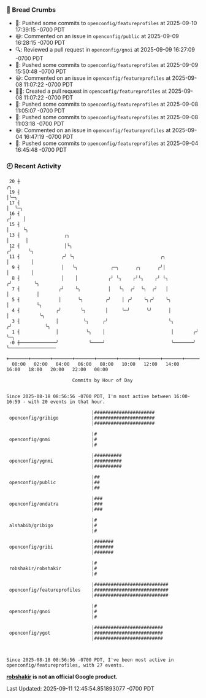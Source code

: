 ### 🍞 Bread Crumbs

 * 🚢: Pushed some commits to `openconfig/featureprofiles` at 2025-09-10 17:39:15 -0700 PDT
 * 😃: Commented on an issue in `openconfig/public` at 2025-09-09 16:28:15 -0700 PDT
 * 🔍: Reviewed a pull request in  `openconfig/gnoi` at 2025-09-09 16:27:09 -0700 PDT
 * 🚢: Pushed some commits to `openconfig/featureprofiles` at 2025-09-09 15:50:48 -0700 PDT
 * 😃: Commented on an issue in `openconfig/featureprofiles` at 2025-09-08 11:07:22 -0700 PDT
 * ✍🏼: Created a pull request in `openconfig/featureprofiles` at 2025-09-08 11:07:22 -0700 PDT
 * 🚢: Pushed some commits to `openconfig/featureprofiles` at 2025-09-08 11:05:07 -0700 PDT
 * 🚢: Pushed some commits to `openconfig/featureprofiles` at 2025-09-08 11:03:18 -0700 PDT
 * 😃: Commented on an issue in `openconfig/featureprofiles` at 2025-09-04 16:47:19 -0700 PDT
 * 🚢: Pushed some commits to `openconfig/featureprofiles` at 2025-09-04 16:45:48 -0700 PDT

### 🕘 Recent Activity
```
 20 ┼                                                                    ╭╮
 19 ┤                                                                    │╰─╮
 17 ┤                                                                    │  ╰─╮
 16 ┤                                                                   ╭╯    │
 15 ┤                                                                   │     ╰╮
 13 ┤                ╭╮                                                 │      │
 12 ┤                │╰╮                                               ╭╯      ╰╮
 11 ┤               ╭╯ ╰╮                               ╭╮             │        │
  9 ┤               │   ╰╮            ╭─╮      ╭╮      ╭╯│             │        │
  8 ┤               │    │           ╭╯ ╰╮    ╭╯╰╮    ╭╯ ╰╮           ╭╯        ╰╮
  7 ┤              ╭╯    ╰╮          │   ╰╮  ╭╯  ╰╮  ╭╯   │           │          │
  5 ┤              │      ╰╮        ╭╯    │ ╭╯    ╰╮╭╯    ╰╮          │          ╰╮
  4 ┤             ╭╯       ╰╮       │     ╰─╯      ╰╯      │          │           ╰╮
  3 ┤             │         ╰╮     ╭╯                      ╰╮        ╭╯            ╰╮
  1 ┤             │          ╰╮    │                        │       ╭╯              ╰─╮
 -0 ┼─────────────╯           ╰────╯                        ╰───────╯                 ╰─────────────────
    +───────+───────+───────+───────+───────+───────+───────+───────+───────+───────+───────+───────+────
  00:00   02:00   04:00   06:00   08:00   10:00   12:00   14:00   16:00   18:00   20:00   22:00   00:00   

						Commits by Hour of Day


Since 2025-08-18 08:56:56 -0700 PDT, I'm most active between 16:00-16:59 - with 20 events in that hour.

```



```
                               |######################
 openconfig/gribigo            |######################
                               |######################

                               |#
 openconfig/gnmi               |#
                               |#

                               |##########
 openconfig/ygnmi              |##########
                               |##########

                               |##
 openconfig/public             |##
                               |##

                               |###
 openconfig/ondatra            |###
                               |###

                               |#
 alshabib/gribigo              |#
                               |#

                               |#######
 openconfig/gribi              |#######
                               |#######

                               |#
 robshakir/robshakir           |#
                               |#

                               |###########################
 openconfig/featureprofiles    |###########################
                               |###########################

                               |#
 openconfig/gnoi               |#
                               |#

                               |#########################
 openconfig/ygot               |#########################
                               |#########################



Since 2025-08-18 08:56:56 -0700 PDT, I've been most active in openconfig/featureprofiles, with 27 events.

```
**[robshakir](mailto:robjs@google.com) is not an official Google product.**  


Last Updated: 2025-09-11 12:45:54.851893077 -0700 PDT
